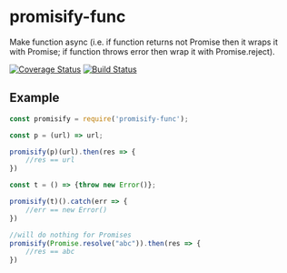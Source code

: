 # promisify-func

Make function async (i.e. if function returns not Promise then it wraps it with Promise; if function throws error then wrap it with Promise.reject).

[![Coverage Status](https://coveralls.io/repos/github/artemdudkin/promisify-func/badge.svg)](https://coveralls.io/github/artemdudkin/promisify-func) [![Build Status](https://api.travis-ci.org/artemdudkin/promisify-func.svg?branch=master)](https://api.travis-ci.org/artemdudkin/promisify-func.svg?branch=master)

## Example

```js
const promisify = require('promisify-func');

const p = (url) => url;

promisify(p)(url).then(res => {
    //res == url
})

const t = () => {throw new Error()};

promisify(t)().catch(err => {
    //err == new Error()
})

//will do nothing for Promises
promisify(Promise.resolve("abc")).then(res => {
    //res == abc
})

```
